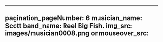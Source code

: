 ------
pagination_pageNumber: 6
musician_name: Scott
band_name: Reel Big Fish.
img_src: images/musician0008.png
onmouseover_src: 
------